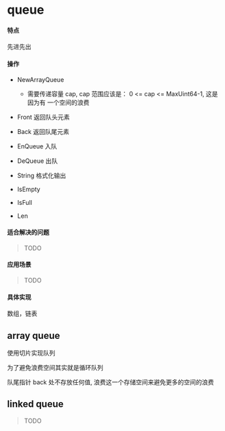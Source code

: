 # queue

#### 特点

先进先出

#### 操作

* NewArrayQueue
  * 需要传递容量 cap, cap 范围应该是： 0 <= cap <= MaxUint64-1,  这是因为有
    一个空间的浪费

* Front 返回队头元素

* Back 返回队尾元素

* EnQueue 入队

* DeQueue 出队

* String 格式化输出

* IsEmpty

* IsFull

* Len

#### 适合解决的问题

> TODO

#### 应用场景

> TODO

#### 具体实现

数组，链表

## array queue 

使用切片实现队列

为了避免浪费空间其实就是循环队列

队尾指针 back 处不存放任何值, 浪费这一个存储空间来避免更多的空间的浪费

## linked queue

> TODO
